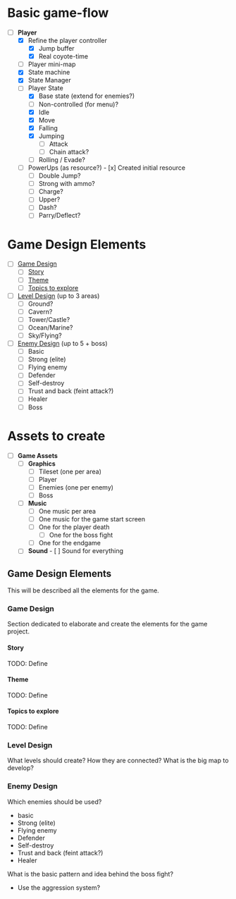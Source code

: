 # Basic game-flow

- [ ] **Player**
  - [x] Refine the player controller
    - [x] Jump buffer
    - [x] Real coyote-time
  - [ ] Player mini-map
  - [x] State machine
  - [x] State Manager
  - [ ] Player State
    - [x] Base state (extend for enemies?)
    - [ ] Non-controlled (for menu)?
    - [x] Idle
    - [x] Move
    - [x] Falling
    - [x] Jumping
		- [ ] Attack
		- [ ] Chain attack?
    - [ ] Rolling / Evade?
  - [ ] PowerUps (as resource?)
		- [x] Created initial resource
    - [ ] Double Jump?
    - [ ] Strong with ammo?
    - [ ] Charge?
    - [ ] Upper?
    - [ ] Dash?
    - [ ] Parry/Deflect?

# Game Design Elements

- [ ] [Game Design](#Game-Design)
  - [ ] [Story](#Story)
  - [ ] [Theme](#Theme)
  - [ ] [Topics to explore](#Topics-to-explore)
- [ ] [Level Design](#Level-Design) (up to 3 areas)
  - [ ] Ground?
  - [ ] Cavern?
  - [ ] Tower/Castle?
  - [ ] Ocean/Marine?
  - [ ] Sky/Flying?
- [ ] [Enemy Design](#Enemy-Design) (up to 5 + boss)
  - [ ] Basic
  - [ ] Strong (elite)
  - [ ] Flying enemy
  - [ ] Defender
  - [ ] Self-destroy
  - [ ] Trust and back (feint attack?)
  - [ ] Healer
  - [ ] Boss

# Assets to create

- [ ] **Game Assets**
  - [ ] **Graphics**
    - [ ] Tileset (one per area)
    - [ ] Player
    - [ ] Enemies (one per enemy)
    - [ ] Boss
  - [ ] **Music**
    - [ ] One music per area
    - [ ] One music for the game start screen
    - [ ] One for the player death
		- [ ] One for the boss fight
    - [ ] One for the endgame
  - [ ] **Sound**
		- [ ] Sound for everything

## Game Design Elements

This will be described all the elements for the game.

### Game Design

Section dedicated to elaborate and create the elements for the game project.

#### Story

TODO: Define

#### Theme

TODO: Define

#### Topics to explore

TODO: Define

### Level Design

What levels should create?
How they are connected?
What is the big map to develop?

### Enemy Design

Which enemies should be used?

- basic
- Strong (elite)
- Flying enemy
- Defender
- Self-destroy
- Trust and back (feint attack?)
- Healer

What is the basic pattern and idea behind the boss fight?

- Use the aggression system?

